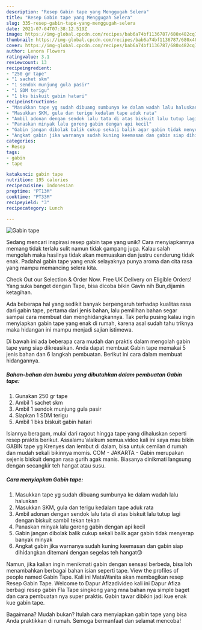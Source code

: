 ```yaml
---
description: "Resep Gabin tape yang Menggugah Selera"
title: "Resep Gabin tape yang Menggugah Selera"
slug: 335-resep-gabin-tape-yang-menggugah-selera
date: 2021-07-04T07:38:12.519Z
image: https://img-global.cpcdn.com/recipes/bab6a74bf1136787/680x482cq70/gabin-tape-foto-resep-utama.jpg
thumbnail: https://img-global.cpcdn.com/recipes/bab6a74bf1136787/680x482cq70/gabin-tape-foto-resep-utama.jpg
cover: https://img-global.cpcdn.com/recipes/bab6a74bf1136787/680x482cq70/gabin-tape-foto-resep-utama.jpg
author: Lenora Flowers
ratingvalue: 3.1
reviewcount: 13
recipeingredient:
- "250 gr tape"
- "1 sachet skm"
- "1 sendok munjung gula pasir"
- "1 SDM terigu"
- "1 bks biskuit gabin hatari"
recipeinstructions:
- "Masukkan tape yg sudah dibuang sumbunya ke dalam wadah lalu haluskan"
- "Masukkan SKM, gula dan terigu kedalam tape aduk rata"
- "Ambil adonan dengan sendok lalu tata di atas biskuit lalu tutup lagi dengan biskuit sambil tekan tekan"
- "Panaskan minyak lalu goreng gabin dengan api kecil"
- "Gabin jangan dibolak balik cukup sekali balik agar gabin tidak menyerap banyak minyak"
- "Angkat gabin jika warnanya sudah kuning keemasan dan gabin siap dihidangkan ditemani dengan segelas teh hangat😘"
categories:
- Resep
tags:
- gabin
- tape

katakunci: gabin tape 
nutrition: 195 calories
recipecuisine: Indonesian
preptime: "PT13M"
cooktime: "PT33M"
recipeyield: "3"
recipecategory: Lunch

---
```



![Gabin tape](https://img-global.cpcdn.com/recipes/bab6a74bf1136787/680x482cq70/gabin-tape-foto-resep-utama.jpg)

Sedang mencari inspirasi resep gabin tape yang unik? Cara menyiapkannya memang tidak terlalu sulit namun tidak gampang juga. Kalau salah mengolah maka hasilnya tidak akan memuaskan dan justru cenderung tidak enak. Padahal gabin tape yang enak selayaknya punya aroma dan cita rasa yang mampu memancing selera kita.

Check Out our Selection &amp; Order Now. Free UK Delivery on Eligible Orders! Yang suka banget dengan Tape, bisa dicoba bikin Gavin nih Bun,dijamin ketagihan.

Ada beberapa hal yang sedikit banyak berpengaruh terhadap kualitas rasa dari gabin tape, pertama dari jenis bahan, lalu pemilihan bahan segar sampai cara membuat dan menghidangkannya. Tak perlu pusing kalau ingin menyiapkan gabin tape yang enak di rumah, karena asal sudah tahu triknya maka hidangan ini mampu menjadi sajian istimewa.


Di bawah ini ada beberapa cara mudah dan praktis dalam mengolah gabin tape yang siap dikreasikan. Anda dapat membuat Gabin tape memakai 5 jenis bahan dan 6 langkah pembuatan. Berikut ini cara dalam membuat hidangannya.

<!--inarticleads1-->

##### Bahan-bahan dan bumbu yang dibutuhkan dalam pembuatan Gabin tape:

1. Gunakan 250 gr tape
1. Ambil 1 sachet skm
1. Ambil 1 sendok munjung gula pasir
1. Siapkan 1 SDM terigu
1. Ambil 1 bks biskuit gabin hatari


Isiannya beragam, mulai dari ragout hingga tape yang dihaluskan seperti resep praktis berikut. Assalamu&#39;alaikum semua.video kali ini saya mau bikin GABIN tape yg Krenyes dan lembut di dalam, bisa untuk cemilan d rumah dan mudah sekali bikinnya momis. COM - JAKARTA - Gabin merupakan sejenis biskuit dengan rasa gurih agak manis. Biasanya dinikmati langsung dengan secangkir teh hangat atau susu. 

<!--inarticleads2-->

##### Cara menyiapkan Gabin tape:

1. Masukkan tape yg sudah dibuang sumbunya ke dalam wadah lalu haluskan
1. Masukkan SKM, gula dan terigu kedalam tape aduk rata
1. Ambil adonan dengan sendok lalu tata di atas biskuit lalu tutup lagi dengan biskuit sambil tekan tekan
1. Panaskan minyak lalu goreng gabin dengan api kecil
1. Gabin jangan dibolak balik cukup sekali balik agar gabin tidak menyerap banyak minyak
1. Angkat gabin jika warnanya sudah kuning keemasan dan gabin siap dihidangkan ditemani dengan segelas teh hangat😘


Namun, jika kalian ingin menikmati gabin dengan sensasi berbeda, bisa loh menambahkan berbagai bahan isian seperti tape. View the profiles of people named Gabin Tape. Kali ini MataWanita akan membagikan resep Resep Gabin Tape. Welcome to Dapur Afizadivideo kali ini Dapur Afiza berbagi resep gabin Fla Tape singkong yang mna bahan nya simple baget dan cara pembuatan nya super praktis. Gabin tawar dibikin jadi kue enak kue gabin tape. 

Bagaimana? Mudah bukan? Itulah cara menyiapkan gabin tape yang bisa Anda praktikkan di rumah. Semoga bermanfaat dan selamat mencoba!
